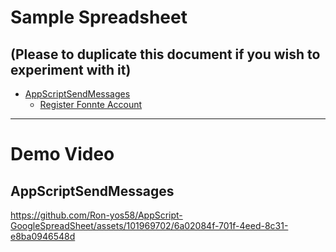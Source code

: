 # Sample Spreadsheet
## (Please to duplicate this document if you wish to experiment with it)
- [AppScriptSendMessages](https://docs.google.com/spreadsheets/d/1cUaVsq3jtZ0A6YEBz3RLMJhqRU97aHKXkuow1QA2QCA/edit#gid=0)
  - [Register Fonnte Account](https://fonnte.com/)
---
# Demo Video
## AppScriptSendMessages


https://github.com/Ron-yos58/AppScript-GoogleSpreadSheet/assets/101969702/6a02084f-701f-4eed-8c31-e8ba0946548d








<!---
Ron-yos58/Ron-yos58 is a ✨ special ✨ repository because its `README.md` (this file) appears on your GitHub profile.
You can click the Preview link to take a look at your changes.
--->
